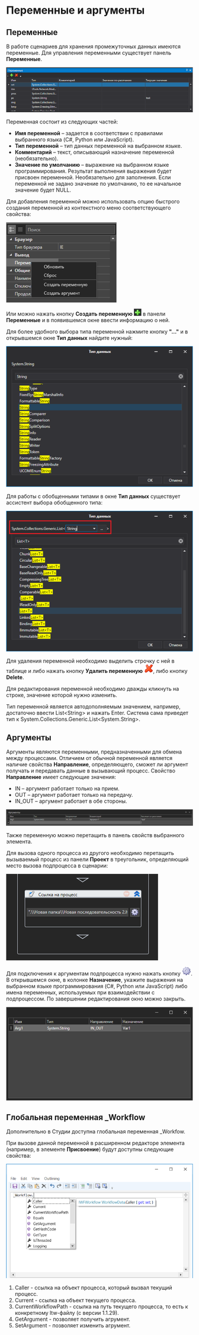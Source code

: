 # Переменные и аргументы

## Переменные

В работе сценариев для хранения промежуточных данных имеются переменные. Для управления переменными существует панель **Переменные**.

![](<../../.gitbook/assets/0 (168).png>)

Переменная состоит из следующих частей:

* **Имя переменной** – задается в соответствии с правилами выбранного языка (C#, Python или JavaScript).
* **Тип переменной** – тип данных переменной на выбранном языке.
* **Комментарий** – текст, описывающий назначение переменной (необязательно).
* **Значение по умолчанию** – выражение на выбранном языке программирования. Результат выполнения выражения будет присвоен переменной. Необязательно для заполнения. Если переменной не задано значение по умолчанию, то ее начальное значение будет NULL.

Для добавления переменной можно использовать опцию быстрого создания переменной из контекстного меню соответствующего свойства:

![](<../../.gitbook/assets/image (368).png>)

Или можно нажать кнопку **Создать переменную** ![](<../../.gitbook/assets/1 (141).png>) в панели **Переменные** и в появившемся окне ввести информацию о ней.

Для более удобного выбора типа переменной нажмите кнопку **"…"** и в открывшемся окне **Тип данных** найдите нужный:

![](<../../.gitbook/assets/3 (8).png>)

Для работы с обобщенными типами в окне **Тип данных** существует ассистент выбора обобщенного типа:

![](<../../.gitbook/assets/4 (9).png>)

Для удаления переменной необходимо выделить строчку с ней в таблице и либо нажать кнопку **Удалить переменную** ![](<../../.gitbook/assets/13 (1) (1) (2) (1) (1) (2).png>), либо кнопку **Delete**.

Для редактирования переменной необходимо дважды кликнуть на строке, значение которой нужно изменить.

Тип переменной является автодополняемым значением, например, достаточно ввести List\<String> и нажать Enter. Система сама приведет тип к System.Collections.Generic.List\<System.String>.

## Аргументы

Аргументы являются переменными, предназначенными для обмена между процессами. Отличием от обычной переменной является наличие свойства **Направление**, определяющего, сможет ли аргумент получать и передавать данные в вызывающий процесс. Свойство **Направление** имеет следующие значения:

* IN – аргумент работает только на прием.
* OUT – аргумент работает только на передачу.
* IN\_OUT – аргумент работает в обе стороны.

![](<../../.gitbook/assets/6 (5).png>)

Также переменную можно перетащить в панель свойств выбранного элемента.

Для вызова одного процесса из другого необходимо перетащить вызываемый процесс из панели **Проект** в треугольник, определяющий место вызова подпроцесса в сценарии:

![](../../.gitbook/assets/7.png)

Для подключения к аргументам подпроцесса нужно нажать кнопку ![](<../../.gitbook/assets/8 (3).png>). В открывшемся окне, в колонке **Назначение**, укажите выражения на выбранном языке программирования (C#, Python или JavaScript) либо имена переменных, используемых при взаимодействии с подпроцессом. По завершении редактирования окно можно закрыть.

![](../../.gitbook/assets/9.png)


## Глобальная переменная \_Workflow

Дополнительно в Студии доступна глобальная переменная \_Workfow.

При вызове данной переменной в расширенном редакторе элемента (например, в элементе **Присвоение**) будут доступны следующие свойства:

![](<../../.gitbook/assets/workflow.png>)

1. Caller - ссылка на объект процесса, который вызвал текущий процесс.
2. Current - ccылка на объект текущего процесса.
3. CurrentWorkflowPath - ссылка на путь текущего процесса, то есть к конкретному ltw-файлу (с версии 1.1.29).
4. GetArgument - позволяет получить агрумент.
5. SetArgument - позволяет изменить агрумент.

